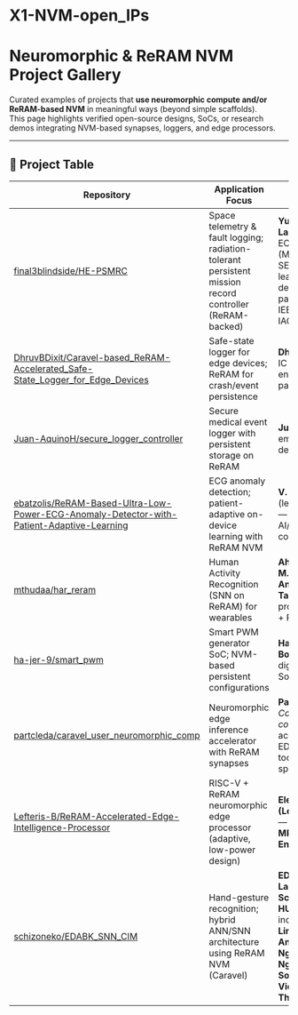 # X1-NVM-open_IPs
# Neuromorphic & ReRAM NVM Project Gallery

Curated examples of projects that **use neuromorphic compute and/or ReRAM-based NVM** in meaningful ways (beyond simple scaffolds).  
This page highlights verified open-source designs, SoCs, or research demos integrating NVM-based synapses, loggers, and edge processors.

---

## 📘 Project Table

| Repository | Application Focus | Team / Contributors |
|---|---|---|
| [final3blindside/HE-PSMRC](https://github.com/final3blindside/HE-PSMRC) | Space telemetry & fault logging; radiation-tolerant persistent mission record controller (ReRAM-backed) | **Yuan Yancey E. Labay** — Senior ECE (Microelectronics); SEDS Philippines leadership; space design/competition participant (e.g., IEEE Chipathon, IAC). |
| [DhruvBDixit/Caravel-based_ReRAM-Accelerated_Safe-State_Logger_for_Edge_Devices](https://github.com/DhruvBDixit/Caravel-based_ReRAM-Accelerated_Safe-State_Logger_for_Edge_Devices) | Safe-state logger for edge devices; ReRAM for crash/event persistence | **Dhruv B. Dixit** — IC design enthusiast; contest participant. |
| [Juan-AquinoH/secure_logger_controller](https://github.com/Juan-AquinoH/secure_logger_controller) | Secure medical event logger with persistent storage on ReRAM | **Juan Aquino** — embedded/SoC design contributor. |
| [ebatzolis/ReRAM-Based-Ultra-Low-Power-ECG-Anomaly-Detector-with-Patient-Adaptive-Learning](https://github.com/ebatzolis/ReRAM-Based-Ultra-Low-Power-ECG-Anomaly-Detector-with-Patient-Adaptive-Learning) | ECG anomaly detection; patient-adaptive on-device learning with ReRAM NVM | **V. Kalenteridis** (lead); **E. Batzolis** — edge-AI/neuromorphic contributors. |
| [mthudaa/har_reram](https://github.com/mthudaa/har_reram) | Human Activity Recognition (SNN on ReRAM) for wearables | **Ahmad Jabar Ilmi**, **M. Shofuwan Anwar**, **M. Taufiqul Huda** — project team (HAR + ReRAM). |
| [ha-jer-9/smart_pwm](https://github.com/ha-jer-9/smart_pwm) | Smart PWM generator SoC; NVM-based persistent configurations | **Hadjer Bouyahiaoui** — digital design / SoC contributor. |
| [partcleda/caravel_user_neuromorphic_comp](https://github.com/partcleda/caravel_user_neuromorphic_comp) | Neuromorphic edge inference accelerator with ReRAM synapses | **Partcl, Inc.** — *Y Combinator company*; GPU-accelerated EDA/optimization tools; IC design specialists. |
| [Lefteris-B/ReRAM-Accelerated-Edge-Intelligence-Processor](https://github.com/Lefteris-B/ReRAM-Accelerated-Edge-Intelligence-Processor) | RISC-V + ReRAM neuromorphic edge processor (adaptive, low-power design) | **Eleftherios (Lefteris) Batzolis** — Project Lead; **MPhil in Computer Engineering**. |
| [schizoneko/EDABK_SNN_CIM](https://github.com/schizoneko/EDABK_SNN_CIM) | Hand-gesture recognition; hybrid ANN/SNN architecture using ReRAM NVM (Caravel) | **EDABK Laboratory, School of ECE, HUST** — team includes **Phuong-Linh Nguyen**, **Anh-Dung Hoang**, **Ngoc-Duong Nguyen**, **Hoang-Son Nguyen**, **Viet-Tung Pham**, **Thanh-Hang Vu**. |


